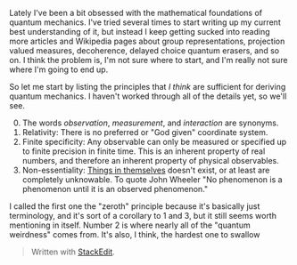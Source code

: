 Lately I've been a bit obsessed with the mathematical foundations of quantum mechanics. I've tried several times to start writing up my current best understanding of it, but instead I keep getting sucked into reading more articles and Wikipedia pages about group representations, projection valued measures, decoherence, delayed choice quantum erasers, and so on. I think the problem is, I'm not sure where to start, and I'm really not sure where I'm going to end up.

So let me start by listing the principles that *I think* are sufficient for deriving quantum mechanics. I haven't worked through all of the details yet, so we'll see.

0. The words *observation*, *measurement*, and *interaction* are synonyms.
1. Relativity: There is no preferred or "God given" coordinate system.
2. Finite specificity: Any observable can only be measured or specified up to finite precision in finite time. This is an inherent property of real numbers, and therefore an inherent property of physical observables.
3. Non-essentiality: [Things in themselves](https://en.wikipedia.org/wiki/Thing-in-itself) doesn't exist, or at least are completely unknowable. To quote John Wheeler "No phenomenon is a phenomenon until it is an observed phenomenon."

I called the first one the "zeroth" principle because it's basically just terminology, and it's sort of a corollary to 1 and 3, but it still seems worth mentioning in itself. Number 2 is where nearly all of the "quantum weirdness" comes from. It's also, I think, the hardest one to swallow


> Written with [StackEdit](https://stackedit.io/).
<!--stackedit_data:
eyJoaXN0b3J5IjpbLTE0Njg0NjEwMDksMjA3NzM4MTg2MSwtMT
M1MjIyNzg2MCwtNzk1MDcxOTM1LDQ1MjQyMTUyNSw5Njg1MjM0
ODgsLTE3NDc3NDQ0ODUsMTMxNTYzODc4NSwtMTg5MTEyMDI2XX
0=
-->